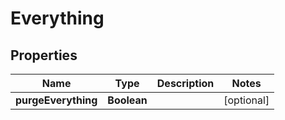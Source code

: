 # Everything

## Properties
Name | Type | Description | Notes
------------ | ------------- | ------------- | -------------
**purgeEverything** | **Boolean** |  |  [optional]
